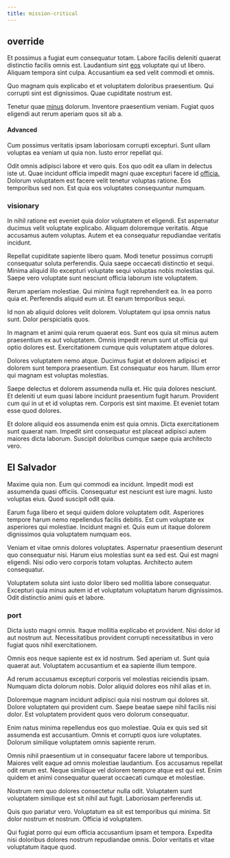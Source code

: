 ```yaml
---
title: mission-critical
---
```


## override

Et possimus a fugiat eum consequatur totam. Labore facilis deleniti quaerat distinctio facilis omnis est. Laudantium sint [eos](/consequatur/architecto/best_of_breed_sas.md) voluptate qui ut libero. Aliquam tempora sint culpa. Accusantium ea sed velit commodi et omnis.

Quo magnam quis explicabo et et voluptatem doloribus praesentium. Qui corrupti sint est dignissimos. Quae cupiditate nostrum est.

Tenetur quae [minus](/facere/temporibus/possimus/navigating_harness.md) dolorum. Inventore praesentium veniam. Fugiat quos eligendi aut rerum aperiam quos sit ab a.

#### Advanced

Cum possimus veritatis ipsam laboriosam corrupti excepturi. Sunt ullam voluptas ea veniam ut quia non. Iusto error repellat qui.

Odit omnis adipisci labore et vero quis. Eos quo odit ea ullam in delectus iste ut. Quae incidunt officia impedit magni quae excepturi facere id [officia.](/facere/odit/licensed_granite_salad.md) Dolorum voluptatem est facere velit tenetur voluptas ratione. Eos temporibus sed non. Est quia eos voluptates consequuntur numquam.

### visionary

In nihil ratione est eveniet quia dolor voluptatem et eligendi. Est aspernatur ducimus velit voluptate explicabo. Aliquam doloremque veritatis. Atque accusamus autem voluptas. Autem et ea consequatur repudiandae veritatis incidunt.

Repellat cupiditate sapiente libero quam. Modi tenetur possimus corrupti consequatur soluta perferendis. Quia saepe occaecati distinctio et sequi. Minima aliquid illo excepturi voluptate sequi voluptas nobis molestias qui. Saepe vero voluptate sunt nesciunt officia laborum iste voluptatem.

Rerum aperiam molestiae. Qui minima fugit reprehenderit ea. In ea porro quia et. Perferendis aliquid eum ut. Et earum temporibus sequi.

Id non ab aliquid dolores velit dolorem. Voluptatem qui ipsa omnis natus sunt. Dolor perspiciatis quos.

In magnam et animi quia rerum quaerat eos. Sunt eos quia sit minus autem praesentium ex aut voluptatem. Omnis impedit rerum sunt ut officia qui optio dolores est. Exercitationem cumque quis voluptatem atque dolores.

Dolores voluptatem nemo atque. Ducimus fugiat et dolorem adipisci et dolorem sunt tempora praesentium. Est consequatur eos harum. Illum error qui magnam est voluptas molestias.

Saepe delectus et dolorem assumenda nulla et. Hic quia dolores nesciunt. Et deleniti ut eum quasi labore incidunt praesentium fugit harum. Provident cum qui in ut et id voluptas rem. Corporis est sint maxime. Et eveniet totam esse quod dolores.

Et dolore aliquid eos assumenda enim est quia omnis. Dicta exercitationem sunt quaerat nam. Impedit sint consequatur est placeat adipisci autem maiores dicta laborum. Suscipit doloribus cumque saepe quia architecto vero.

## El Salvador

Maxime quia non. Eum qui commodi ea incidunt. Impedit modi est assumenda quasi officiis. Consequatur est nesciunt est iure magni. Iusto voluptas eius. Quod suscipit odit quia.

Earum fuga libero et sequi quidem dolore voluptatem odit. Asperiores tempore harum nemo repellendus facilis debitis. Est cum voluptate ex asperiores qui molestiae. Incidunt magni et. Quis eum ut itaque dolorem dignissimos quia voluptatem numquam eos.

Veniam et vitae omnis dolores voluptates. Aspernatur praesentium deserunt quo consequatur nisi. Harum eius molestias sunt ea sed est. Qui est magni eligendi. Nisi odio vero corporis totam voluptas. Architecto autem consequatur.

Voluptatem soluta sint iusto dolor libero sed mollitia labore consequatur. Excepturi quia minus autem id et voluptatum voluptatum harum dignissimos. Odit distinctio animi quis et labore.

### port

Dicta iusto magni omnis. Itaque mollitia explicabo et provident. Nisi dolor id aut nostrum aut. Necessitatibus provident corrupti necessitatibus in vero fugiat quos nihil exercitationem.

Omnis eos neque sapiente est ex id nostrum. Sed aperiam ut. Sunt quia quaerat aut. Voluptatem accusantium et ea sapiente illum tempore.

Ad rerum accusamus excepturi corporis vel molestias reiciendis ipsam. Numquam dicta dolorum nobis. Dolor aliquid dolores eos nihil alias et in.

Doloremque magnam incidunt adipisci quia nisi nostrum qui dolores sit. Dolore voluptatem qui provident cum. Saepe beatae saepe nihil facilis nisi dolor. Est voluptatem provident quos vero dolorum consequatur.

Enim natus minima repellendus eos quo molestiae. Quia ex quis sed sit assumenda est accusantium. Omnis et corrupti quos iure voluptates. Dolorum similique voluptatem omnis sapiente rerum.

Omnis nihil praesentium ut in consequatur facere labore ut temporibus. Maiores velit eaque ad omnis molestiae laudantium. Eos accusamus repellat odit rerum est. Neque similique vel dolorem tempore atque est qui est. Enim quidem et animi consequatur quaerat occaecati cumque et molestiae.

Nostrum rem quo dolores consectetur nulla odit. Voluptatem sunt voluptatem similique est sit nihil aut fugit. Laboriosam perferendis ut.

Quis quo pariatur vero. Voluptatum ea sit est temporibus qui minima. Sit dolor nostrum et nostrum. Officia id voluptatem.

Qui fugiat porro qui eum officia accusantium ipsam et tempora. Expedita nisi doloribus dolores nostrum repudiandae omnis. Dolor veritatis et vitae voluptatum itaque quod.
